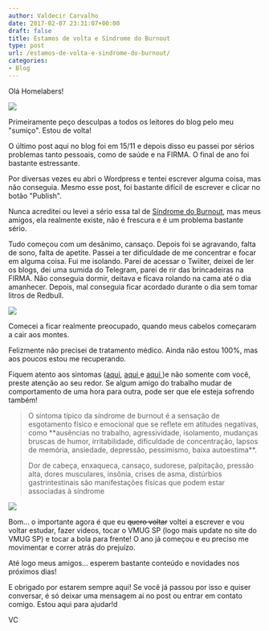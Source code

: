 ```yaml
---
author: Valdecir Carvalho
date: 2017-02-07 23:31:07+00:00
draft: false
title: Estamos de volta e Síndrome do Burnout
type: post
url: /estamos-de-volta-e-sindrome-do-burnout/
categories:
- Blog
---
```


Olá Homelabers!

![](/imagens/2017/02/imback-meme-300x300.jpg)


Primeiramente peço desculpas a todos os leitores do blog pelo meu "sumiço". Estou de volta!

O último post aqui no blog foi em 15/11 e depois disso eu passei por sérios problemas tanto pessoais, como de saúde e na FIRMA. O final de ano foi bastante estressante.

Por diversas vezes eu abri o Wordpress e tentei escrever alguma coisa, mas não conseguia. Mesmo esse post, foi bastante difícil de escrever e clicar no botão "Publish".

Nunca acreditei ou levei a sério essa tal de [Síndrome do Burnout](https://pt.wikipedia.org/wiki/S%C3%ADndrome_de_burnout), mas meus amigos, ela realmente existe, não é frescura e é um problema bastante sério.

Tudo começou com um desânimo, cansaço. Depois foi se agravando, falta de sono, falta de apetite. Passei a ter dificuldade de me concentrar e focar em alguma coisa. Fui me isolando. Parei de acessar o Twiiter, deixei de ler os blogs, dei uma sumida do Telegram, parei de rir das brincadeiras na FIRMA. Não conseguia dormir, deitava e ficava rolando na cama até o dia amanhecer. Depois, mal conseguia ficar acordado durante o dia sem tomar litros de Redbull.

![](/imagens/2017/02/Burnoutsyndrome.jpg)


Comecei a ficar realmente preocupado, quando meus cabelos começaram a cair aos montes.

Felizmente não precisei de tratamento médico. Ainda não estou 100%, mas aos poucos estou me recuperando.

Fiquem atento aos sintomas ([aqui](https://drauziovarella.com.br/doencas-e-sintomas/sindrome-de-burnout/), [aqui ](https://pt.wikipedia.org/wiki/S%C3%ADndrome_de_burnout)e [aqui ](http://www.mundosimples.com.br/educacao-trabalho-voce-esta-com-sindrome-de-burnout.htm))e não somente com você, preste atenção ao seu redor. Se algum amigo do trabalho mudar de comportamento de uma hora para outra, pode ser que ele esteja sofrendo também!



<blockquote>O sintoma típico da síndrome de burnout é a sensação de esgotamento físico e emocional que se reflete em atitudes negativas, como **ausências no trabalho, agressividade, isolamento, mudanças bruscas de humor, irritabilidade, dificuldade de concentração, lapsos de memória, ansiedade, depressão, pessimismo, baixa autoestima**.

Dor de cabeça, enxaqueca, cansaço, sudorese, palpitação, pressão alta, dores musculares, insônia, crises de asma, distúrbios gastrintestinais são manifestações físicas que podem estar associadas à síndrome</blockquote>



![](/imagens/2017/02/burnout-300x300.jpg)


Bom... o importante agora é que eu <del>quero voltar</del> voltei a escrever e vou voltar estudar, fazer videos, tocar o VMUG SP (logo mais update no site do VMUG SP) e tocar a bola para frente! O ano já começou e eu preciso me movimentar e correr atrás do prejuízo.

Até logo meus amigos... esperem bastante conteúdo e novidades nos próximos dias!

E obrigado por estarem sempre aqui! Se você já passou por isso e quiser conversar, é só deixar uma mensagem ai no post ou entrar em contato comigo. Estou aqui para ajudar!d

VC



